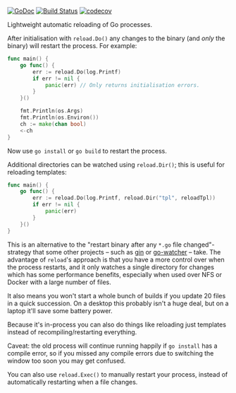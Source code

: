 [![GoDoc](https://godoc.org/github.com/teamwork/reload?status.svg)](https://godoc.org/github.com/teamwork/reload)
[![Build Status](https://travis-ci.org/Teamwork/reload.svg?branch=master)](https://travis-ci.org/Teamwork/reload)
[![codecov](https://codecov.io/gh/Teamwork/reload/branch/master/graph/badge.svg?token=n0k8YjbQOL)](https://codecov.io/gh/Teamwork/reload)

Lightweight automatic reloading of Go processes.

After initialisation with `reload.Do()` any changes to the binary (and *only*
the binary) will restart the process. For example:

```go
func main() {
    go func() {
        err := reload.Do(log.Printf)
        if err != nil {
            panic(err) // Only returns initialisation errors.
        }
    }()

    fmt.Println(os.Args)
    fmt.Println(os.Environ())
    ch := make(chan bool)
    <-ch
}
```

Now use `go install` or `go build` to restart the process.

Additional directories can be watched using `reload.Dir()`; this is useful for
reloading templates:

```go
func main() {
    go func() {
        err := reload.Do(log.Printf, reload.Dir("tpl", reloadTpl))
        if err != nil {
            panic(err)
        }
    }()
}
```

This is an alternative to the "restart binary after any `*.go` file
changed"-strategy that some other projects – such as
[gin](https://github.com/codegangsta/gin) or
[go-watcher](https://github.com/canthefason/go-watcher) – take.
The advantage of `reload`'s approach is that you have a more control over when
the process restarts, and it only watches a single directory for changes which
has some performance benefits, especially when used over NFS or Docker with a
large number of files.

It also means you won't start a whole bunch of builds if you update 20 files in
a quick succession. On a desktop this probably isn't a huge deal, but on a
laptop it'll save some battery power.

Because it's in-process you can also do things like reloading just templates
instead of recompiling/restarting everything.

Caveat: the old process will continue running happily if `go install` has a
compile error, so if you missed any compile errors due to switching the window
too soon you may get confused.

You can also use `reload.Exec()` to manually restart your process, instead of 
automatically restarting when a file changes. 
